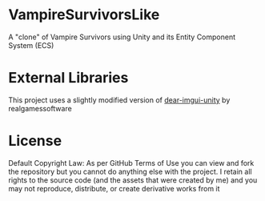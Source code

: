 # VampireSurvivorsLike
A "clone" of Vampire Survivors using Unity and its Entity Component System (ECS)


# External Libraries
This project uses a slightly modified version of [dear-imgui-unity](https://github.com/realgamessoftware/dear-imgui-unity) by realgamessoftware 

# License
Default Copyright Law:
As per GitHub Terms of Use you can view and fork the repository but you cannot do anything else with the project. I retain all rights to the source code (and the assets that were created by me) and you may not reproduce, distribute, or create derivative works from it
